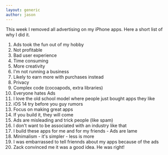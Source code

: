 ```yaml
---
layout: generic
author: jason
---
```

<p>This week I removed all advertising on my iPhone apps. Here a short list of why I did it.</p>

<ol>
	<li>Ads took the fun out of my hobby</li>
	<li>Not profitable</li>
	<li>Bad user experience</li>
	<li>Time consuming</li>
	<li>More creativity</li>
	<li>I'm not running a business</li>
	<li>Likely to earn more with purchases instead</li>
	<li>Privacy</li>
	<li>Complex code (cocoapods, extra libraries)</li>
	<li>Everyone hates Ads</li>
	<li>I love the old school model where people just bought apps they like</li>
	<li>iOS 14 try before you guy rumors</li>
	<li>Focus on making great apps</li>
	<li>If you build it, they will come</li>
	<li>Ads are misleading and trick people (like spam)</li>
	<li>I don't want to be associated with an industry like that</li>
	<li>I build these apps for me and for my friends - Ads are lame</li>
	<li>Minimalism - it's simpler - less is more</li>
	<li>I was embarrassed to tell friennds about my apps because of the ads</li>
	<li>Zack convinced me it was a good idea. He was right!</li>
</ol>